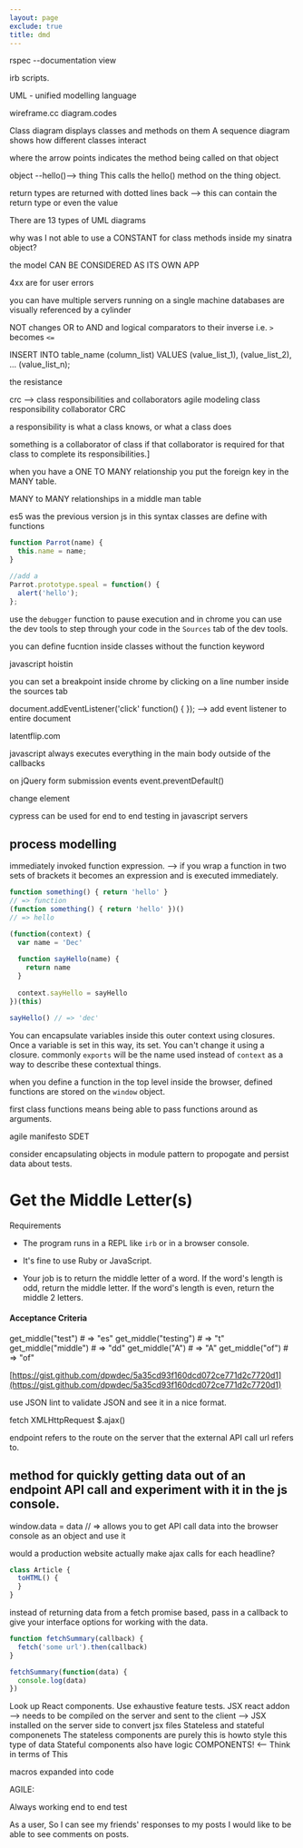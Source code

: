 ```yaml
---
layout: page
exclude: true
title: dmd
---
```


rspec --documentation view

irb scripts.

UML - unified modelling language

wireframe.cc
diagram.codes

Class diagram displays classes and methods on them
A sequence diagram shows how different classes interact

where the arrow points indicates the method being called on that object

object --hello()--> thing
This calls the hello() method on the thing object.

return types are returned with dotted lines back --> this can contain the return type or even the value

There are 13 types of UML diagrams


why was I not able to use a CONSTANT for class methods inside my sinatra object?

the model CAN BE CONSIDERED AS ITS OWN APP

4xx are for user errors

you can have multiple servers running on a single machine
databases are visually referenced by a cylinder


NOT changes OR to AND and logical comparators to their inverse i.e. `>` becomes `<=`

INSERT INTO table_name (column_list)
VALUES
    (value_list_1),
    (value_list_2),
    ...
    (value_list_n);

the resistance

crc --> class responsibilities and collaborators
agile modeling class responsibility collaborator CRC

a responsibility is what a class knows, or what a class does

something is a collaborator of class if that collaborator is required for that class to complete its responsibilities.]

when you have a ONE TO MANY relationship you put the foreign key in the MANY table.

MANY to MANY relationships in a middle man table

es5 was the previous version js
in this syntax classes are define with functions
```js
function Parrot(name) {
  this.name = name;
}

//add a 
Parrot.prototype.speal = function() {
  alert('hello');
};

```

use the `debugger` function to pause execution and in chrome you can use the dev tools to step through your code in the `Sources` tab of the dev tools.

you can define fucntion inside classes without the function keyword

javascript hoistin

you can set a breakpoint inside chrome by clicking on a line number inside the sources tab

document.addEventListener('click' function() { }); --> add event listener to entire document

latentflip.com

javascript always executes everything in the main body outside of the callbacks

on jQuery form submission events
event.preventDefault()

change element

cypress can be used for end to end testing in javascript servers
## process modelling


immediately invoked function expression.
--> if you wrap a function in two sets of brackets it becomes an expression and is executed immediately.
```js
function something() { return 'hello' }
// => function
(function something() { return 'hello' })()
// => hello
```

```js
(function(context) {
  var name = 'Dec'
  
  function sayHello(name) {
    return name
  }
  
  context.sayHello = sayHello
})(this)

sayHello() // => 'dec'
```
You can encapsulate variables inside this outer context using closures.
Once a variable is set in this way, its set. You can't change it using a closure.
commonly `exports` will be the name used instead of `context` as a way to describe these contextual things.

when you define a function in the top level inside the browser, defined functions are stored on the `window` object.

first class functions means being able to pass functions around as arguments.

agile manifesto
SDET

consider encapsulating objects in module pattern to propogate and persist data about tests.

# Get the Middle Letter(s)

Requirements

-   The program runs in a REPL like  `irb`  or in a browser console.
    
-   It's fine to use Ruby or JavaScript.
    
-   Your job is to return the middle letter of a word. If the word's length is odd, return the middle letter. If the word's length is even, return the middle 2 letters.
    

#### [](https://github.com/makersacademy/skills-workshops/tree/master/process_review/exercises/middle_letter#acceptance-criteria)Acceptance Criteria

get_middle("test") # => "es"
get_middle("testing") # => "t"
get_middle("middle") # => "dd"
get_middle("A") # => "A"
get_middle("of") # => "of"

[https://gist.github.com/dpwdec/5a35cd93f160dcd072ce771d2c7720d1](https://gist.github.com/dpwdec/5a35cd93f160dcd072ce771d2c7720d1)

use JSON lint to validate JSON and see it in a nice format.

fetch
XMLHttpRequest
$.ajax()

endpoint refers to the route on the server that the external API call url refers to.

## method for quickly getting data out of an endpoint API call and experiment with it in the js console.
window.data = data // => allows you to get API call data into the browser console as an object and use it

would a production website actually make ajax calls for each headline?

```js
class Article {
  toHTML() {
  }
}
```
instead of returning data from a fetch promise based, pass in a callback to give your interface options for working with the data.

```js
function fetchSummary(callback) {
  fetch('some url').then(callback)
}

fetchSummary(function(data) {
  console.log(data)
})
```


Look up React components.
Use exhaustive feature tests.
JSX react addon --> needs to be compiled on the server and sent to the client --> JSX installed on the server side to convert jsx files
Stateless and stateful componenets
The stateless components are purely this is howto style this type of data
Stateful components also have logic 
COMPONENTS! <-- Think in terms of This







macros expanded into code

AGILE:

Always working end to end test

As a user,
So I can see my friends' responses to my posts
I would like to be able to see comments on posts.


<!--stackedit_data:
eyJoaXN0b3J5IjpbODU2NTUyMjMxLDQ3Mzk0MTU3OCwxMjcyOD
gyMTY3LC0xMzYzNzM5MTg5LDg0MTgxNTA2NiwyMjM1NDU0Mjgs
LTE2MjIzMTczOTgsNTk5NTk1NjMxLC0yMjEyNDg3NjIsMTYxND
M1NTI3NCwtMjUzMjA2NDAyLC0xMjM4Mjg3MzU5LDIwNDQ0OTkx
MjMsNTc1OTc1MzIwLDIxMDAxMDYwNjcsLTE1OTEwODA3OTUsLT
UzNTgwMTc4MSwtMTM1Mzg4MjYzNiwtMzIzODk2ODA2LC0xNzg2
NDk1MzEzXX0=
-->